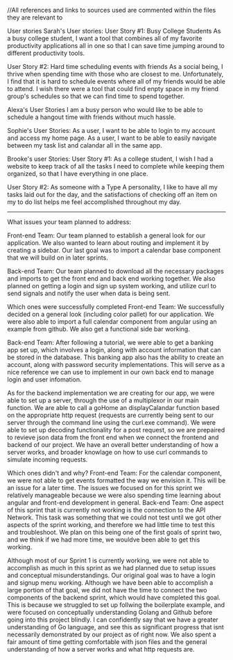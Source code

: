 //All references and links to sources used are commented within the files they are relevant to

User stories
Sarah's User stories:
User Story #1: Busy College Students
As a busy college student, I want a tool that combines all of my favorite 
productivity applications all in one so that I can save time jumping around to 
different productivity tools.

User Story #2: Hard time scheduling events with friends
As a social being, I thrive when spending time with those who are closest to me. Unfortunately,
I find that it is hard to schedule events where all of my friends would be able to attend. I wish there
were a tool that could find enpty space in my friend group's schedules so that we can find time 
to spend together. 

Alexa's User Stories
I am a busy person who would like to be able to schedule a hangout time with friends without much hassle.

Sophie's User Stories:
As a user, I want to be able to login to my account and access my home page.
As a user, I want to be able to easily navigate between my task list and calandar all in the same app.

Brooke's user Stories:
User Story #1: As a college student, I wish I had a website to keep track of all the tasks I need to complete
while keeping them organized, so that I have everything in one place.

 User Story #2: As someone with a Type A personality, I like to have all my tasks laid out for the day, and the 
 satisfactions of checking off an item on my to do list helps me feel accomplished throughout my day.

________________________________________________________________________________________________________________________________________
What issues your team planned to address: 

Front-end Team: Our team planned to establish a general look for our application. We also wanted to learn about routing and implement it by creating a sidebar. Our last goal was to import a calendar base component that we will build on in later sprints.

Back-end Team: Our team planned to download all the necessary packages and imports to get the front end and back end working together.
We also planned on getting a login and sign up system working, and utilize curl to send signals and notify the user when data is being sent.

Which ones were successfully completed
Front-end Team: We successfully decided on a general look (including color pallet) for our application. We were also able to import a full calendar component from angular using an example from github. We also get a functional side bar working.

Back-end Team: After following a tutorial, we were able to get a banking app set up, which involves a login, along with account information that can be stored in the database. This banking app also has the ability to create an account, along with password security implementations. This will serve as a nice reference we can use to implement in our own back end to manage login and user infomation.

As for the backend implementation we are creating for our app, we were able to set up a server, through the use of a multiplexor in our main function. We are able to call a goHome an displayCalandar function based on the appropriate http request (requests are currently being sent to our server through the command line using the curl.exe command). We were able to set up decoding functionality for a post request, so we are prepaired to revieve json data from the front end when we connect the frontend and backend of our project. We have an overall better understanding of how a server works, and broader knowlage on how to use curl commands to simulate incoming requests.

Which ones didn't and why?
Front-end Team: For the calendar component, we were not able to get events formatted the way we envision it. This will be an issue for a later time. The issues we focused on for this sprint we relatively manageable because we were also spending time learning about angular and front-end development in general. 
Back-end Team: One aspect of this sprint that is currently not working is the connection to the API Network. This task was something that we could not test until we got other aspects of the sprint working, and therefore we had little time to test this and troubleshoot. We plan on this being one of the first goals of sprint two, and we think if we had more time, we wouldve been able to get this working. 


 Although most of our Sprint 1 is currently working, we were not able to accomplish as much in this sprint as we had planned due to setup issues and conceptual misunderstandings. Our original goal was to have a login and signup menu working. Although we have been able to accomplish a large portion of that goal, we did not have the time to connect the two components of the backend sprint, which would have completed this goal. This is because we struggled to set up follwing the boilerplate example, and were focused on conceptually understanding Golang and Github before going into this project blindly. I can confidently say that we have a greater understanding of Go language, and see this as significant progress that isnt necessarily demonstrated by our project as of right now. We also spent a fair amount of time getting comfortable with json files and the general understanding of how a server works and what http requests are.

